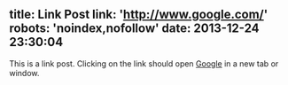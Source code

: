 title: Link Post
link: 'http://www.google.com/'
robots: 'noindex,nofollow'
date: 2013-12-24 23:30:04
---

This is a link post. Clicking on the link should open [Google](http://www.google.com/) in a new tab or window.
